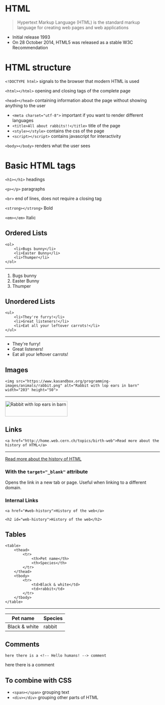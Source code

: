 HTML
========================================================

> Hypertext Markup Language (HTML) is the standard markup language for creating web pages and web applications

- Initial release 1993
- On 28 October 2014, HTML5 was released as a stable W3C Recommendation

HTML structure
========================================================

`<!DOCTYPE html>` signals to the browser that modern HTML is used

`<html></html>` opening and closing tags of the complete page

`<head></head>` containing information about the page without showing anything to the user
	
- `<meta charset="utf-8">` important if you want to render different languages
- `<title>All about rabbits!!</title>` title of the page
- `<style></style>` contains the css of the page
- `<script></script>` contains javascript for interactivity

`<body></body>` renders what the user sees

Basic HTML tags
========================================================

`<h1></h1>` headings

`<p></p>` paragraphs

`<br>` end of lines, does not require a closing tag

`<strong></strong>` Bold

`<em></em>` Italic

## Ordered Lists

```
<ol>
    <li>Bugs bunny</li>
    <li>Easter Bunny</li>
    <li>Thumper</li>
</ol>
```

***

<ol>
    <li>Bugs bunny</li>
    <li>Easter Bunny</li>
    <li>Thumper</li>
</ol>

## Unordered Lists

```
<ul>
    <li>They're furry!</li>
    <li>Great listeners!</li>
    <li>Eat all your leftover carrots!</li>
</ul>
```

***

<ul>
    <li>They're furry!</li>
    <li>Great listeners!</li>
    <li>Eat all your leftover carrots!</li>
</ul>

## Images

```
<img src="https://www.kasandbox.org/programming-images/animals/rabbit.png" alt="Rabbit with lop ears in barn" width="203" height="50"> 
```

***

<img src="https://www.kasandbox.org/programming-images/animals/rabbit.png" alt="Rabbit with lop ears in barn" width="203" height="50"> 

## Links

```
<a href="http://home.web.cern.ch/topics/birth-web">Read more about the history of HTML</a>
```

***

<a href="http://home.web.cern.ch/topics/birth-web">Read more about the history of HTML</a>

### With the `target="_blank"` attribute

Opens the link in a new tab or page. Useful when linking to a different domain.

### Internal Links

```
<a href="#web-history">History of the web</a>

<h2 id="web-history">History of the web</h2>
```

## Tables

```
<table>
    <thead>
        <tr>
            <th>Pet name</th>
            <th>Species</th>
        </tr>
    </thead>
    <tbody>
        <tr>
            <td>Black & white</td>
            <td>rabbit</td>
        </tr>
    </tbody>
</table>
```

***

<table>
    <thead>
        <tr>
            <th>Pet name</th>
            <th>Species</th>
        </tr>
    </thead>
    <tbody>
        <tr>
            <td>Black & white</td>
            <td>rabbit</td>
        </tr>
    </tbody>
</table>

## Comments

```
here there is a <!-- Hello humans! --> comment
```

here there is a <!-- Hello humans! --> comment

## To combine with CSS

- `<span></span>` grouping text
- `<div></div>` grouping other parts of HTML